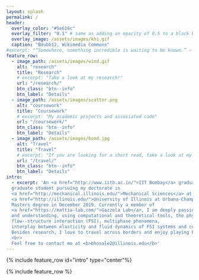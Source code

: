 ```yaml
---
layout: splash
permalink: /
header:
  overlay_color: "#5e616c"
  overlay_filter: "0.1" # same as adding an opacity of 0.5 to a black background
  overlay_image: /assets/images/khi.gif
  caption: "Bdubb12, Wikimedia Commons"
#excerpt: "“Somewhere, something incredible is waiting to be known.” ― Carl Sagan"
feature_row:
  - image_path: /assets/images/wind.gif
    alt: "research"
    title: "Research"
    # excerpt: "Take a look at my research!"
    url: "/research/"
    btn_class: "btn--info"
    btn_label: "Details"
  - image_path: /assets/images/scatter.png
    alt: "coursework"
    title: "Coursework"
    # excerpt: "My academic projects and associated code"
    url: "/coursework/"
    btn_class: "btn--info"
    btn_label: "Details"
  - image_path: /assets/images/bond.jpg
    alt: "Travel"
    title: "Travel"
    # excerpt: "If you are looking for a short read, take a look at my Linkedin"
    url: "/travel/"
    btn_class: "btn--info"
    btn_label: "Details"
intro:
  - excerpt: 'An <a href="http://www.iitb.ac.in/">IIT Bombay</a> graduate, currently I am a 
  graduate student pursuing my doctorate in 
  <a href="http://mechanical.illinois.edu/">Mechanical Sciences</a> at the 
  <a href="http://illinois.edu/">University of Illinois at Urbana-Champaign</a>, following a 
  Masters degree in December 2019. Currently a member of 
  <a href="https://mattia-lab.com/">Gazzola Lab</a>, I am deeply passionate about exploring 
  and understanding, using computational and theoretical tools, the physics involving 
  flow--structure interaction (FSI), multiphase phenomena,
  interplay between elasticity and fluid dynamics of FSI systems and continuum viscoelasticity.
  Besides research, I love to travel across borders and enjoy playing badminton and soccer.
  <br>
  Feel free to contact me at <b>bhosale2@illinois.edu</b>'
---
```


{% include feature_row id="intro" type="center"%}

{% include feature_row %}
